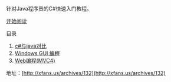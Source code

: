 针对Java程序员的C#快速入门教程。

[开始阅读](csharp01.md)

目录

1. [c#与java对比](csharp01.md)
2. [Windows GUI 编程](csharp02.md)
3. [Web编程(MVC4)](csharp03.md)

地址：[http://xfans.us/archives/132](http://xfans.us/archives/132)
